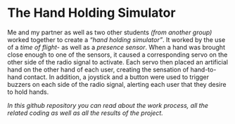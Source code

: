 # The Hand Holding Simulator

Me and my partner as well as two other students _(from another group)_ worked together to create a _“hand holding simulator”_. It worked by the use of a _time of flight_- as well as a _presence sensor_. When a hand was brought close enough to one of the sensors, it caused a corresponding servo on the other side of the radio signal to activate. Each servo then placed an artificial hand on the other hand of each user, creating the sensation of hand-to-hand contact. In addition, a joystick and a button were used to trigger buzzers on each side of the radio signal, alerting each user that they desire to hold hands.

_In this github repository you can read about the work process, all the related coding as well as all the results of the project._
